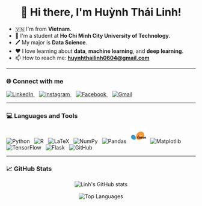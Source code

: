 <h1 align="center">👋 Hi there, I'm Huỳnh Thái Linh!</h1>

* 🇻🇳 I'm from **Vietnam**.  
* 📖 I'm a student at **Ho Chi Minh City University of Technology**.  
* 🖊️ My major is **Data Science**.  
* ❤️ I love learning about **data**, **machine learning**, and **deep learning**.  
* 📫 How to reach me: **huynhthailinh0604@gmail.com**

---

### 🌐 Connect with me
<p align="left">
  <a href="https://www.linkedin.com/in/huynhthailinh/" target="_blank">
    <img src="https://img.icons8.com/color/48/linkedin.png" height="40" alt="LinkedIn" />
  </a>
  &nbsp;&nbsp;
  <a href="https://www.instagram.com/hthaislinh_7/" target="_blank">
    <img src="https://img.icons8.com/fluency/48/instagram-new.png" height="40" alt="Instagram" />
  </a>
  &nbsp;&nbsp;
  <a href="https://www.facebook.com/huynhthailinh9999" target="_blank">
    <img src="https://img.icons8.com/color/48/facebook.png" height="40" alt="Facebook" />
  </a>
  &nbsp;&nbsp;
  <a href="mailto:huynhthailinh0604@gmail.com" target="_blank">
    <img src="https://img.icons8.com/fluency/48/gmail-new.png" height="40" alt="Gmail" />
  </a>
</p>

---

### 💻 Languages and Tools
<p align="left">
  <img src="https://img.icons8.com/color/48/python--v1.png" height="40" alt="Python" />
  &nbsp;
  <img src="https://img.icons8.com/external-becris-flat-becris/64/external-r-data-science-becris-flat-becris.png" height="40" alt="R" />
  &nbsp;
  <img src="https://img.icons8.com/color/48/latex.png" height="40" alt="LaTeX" />
  &nbsp;
  <img src="https://img.icons8.com/color/48/numpy.png" height="40" alt="NumPy" />
  &nbsp;
  <img src="https://img.icons8.com/color/48/pandas.png" height="40" alt="Pandas" />
  &nbsp;
  <img src="https://raw.githubusercontent.com/devicons/devicon/master/icons/scikitlearn/scikitlearn-original.svg" height="40" alt="Scikit-learn" />
  &nbsp;
  <img src="https://img.icons8.com/color/48/matplotlib.png" height="40" alt="Matplotlib" />
  &nbsp;
  <img src="https://img.icons8.com/color/48/tensorflow.png" height="40" alt="TensorFlow" />
  &nbsp;
  <img src="https://img.icons8.com/fluency/48/flask.png" height="40" alt="Flask" />
  &nbsp;
  <img src="https://img.icons8.com/fluency/48/github.png" height="40" alt="GitHub" />
</p>

---

### 📈 GitHub Stats

<p align="center">
  <img src="https://github-readme-stats.vercel.app/api?username=HTLinh0604&show_icons=true&theme=radical" alt="Linh's GitHub stats" />
</p>

<p align="center" style="margin-top: 15px;">
  <img src="https://github-readme-stats.vercel.app/api/top-langs/?username=HTLinh0604&layout=compact&theme=radical" alt="Top Languages" />
</p>
